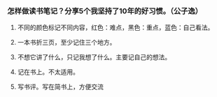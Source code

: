 ### 怎样做读书笔记？分享5个我坚持了10年的好习惯。（公子逸）

1. 不同的颜色标记不同内容，红色：难点，黑色：重点，蓝色：自己看法。

2. 一本书折三页，至少记住三个地方。

3. 不想它讲了什么，只记我想了什么。主要记自己的想法。

4. 记在书上。不太适用。

5. 写书评。写在简书上，方便交流
